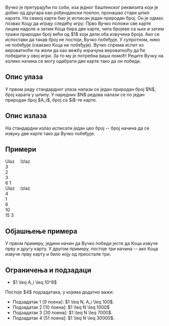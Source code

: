 Вучко је претурајући по соби, иза једног баштенског реквизита који је добио од другара као рођендански поклон, пронашао стари шпил карата. На свакој карти био је исписан један природан број. Он је одмах позвао Коцу да играју следећу игру: Прво Вучко положи све карте лицем надоле а затим Коца бира две карте, чита бројеве са њих и затим тражи природан број већи од \$1\$ који дели оба извучена броја. Ако се испостави да такав број не постоји, Вучко побеђује. У супротном, нико не побеђује (свакако Коца не побеђује). Вучко спрема испит из вероватноће па жели да као вежбу израчуна вероватноћу да ће победити у овој игри. За то му је потребна ваша помоћ! Реците Вучку на колико начина се могу одабрати две карте тако да он победи.

## Опис улаза
У првом реду стандардног улаза налази се један природан број \$N\$, број карата у шпилу. У наредних \$N\$ редова налази се по један природан број \$A_i\$, број са \$i\$-те карте.

## Опис излаза
На стандардни излаз исписати један цео број -- број начина да се извуку две карте тако да Вучко побеђује.

## Примери
<div class="col-md-12">
    <div class="panel panel-default">
        <div class="panel-heading">
            <span class="pull-left" style="width: 48%;">Ulaz</span>
            <span style="padding-left: 15px;">Izlaz</span>
        </div>
        <div class="panel-body">
            <span class="pull-left exampleinput">
            	3<br/>
				2<br/>
				3<br/>
				6
            </span>
            <span class="exampleoutput">
                1
            </span>
        </div>
    </div>
</div>

<div class="col-md-12">
    <div class="panel panel-default">
        <div class="panel-heading">
            <span class="pull-left" style="width: 48%;">Ulaz</span>
            <span style="padding-left: 15px;">Izlaz</span>
        </div>
        <div class="panel-body">
            <span class="pull-left exampleinput">
            	4<br/>
				1<br/>
				6<br/>
				10<br/>
				15
            </span>
            <span class="exampleoutput">
                3
            </span>
        </div>
    </div>
</div>

## Објашњење примера
У првом примеру, једини начин да Вучко победи јесте да Коца извуче прву и другу карту. У другом примеру, постоје три начина -- ако Коца извуче прву карту и било коју од преостале три.

## Ограничења и подзадаци
* \$1 \leq A_i \leq 10^8\$

Постоје \$4\$ подзадатака, у којима додатно важи:

* Подзадатак 1 [9 поенa]: \$1 \leq N, А_i \leq 100\$.
* Подзадатак 2 [10 поена]: \$1 \leq N \leq 1000\$
* Подзадатак 3 [30 поена]: \$1 \leq N \leq 7000\$.
* Подзадатак 4 [51 поена]: \$1 \leq N \leq 30000\$.
